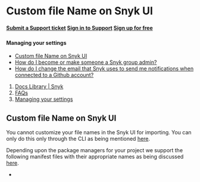 # Custom file Name on Snyk UI

####  [Submit a Support ticket](https://support.snyk.io/hc/en-us/requests/new) [Sign in to Support](https://support.snyk.io/hc/en-us/signin) [Sign up for free](https://snyk.io/login?cta=sign-up&loc=nav&page=support_docs_page)

###  [ ]() <a id="category-name"></a>

#### Managing your settings

* [ Custom file Name on Snyk UI](/hc/en-us/articles/360002449318-Custom-file-Name-on-Snyk-UI)
* [ How do I become or make someone a Snyk group admin?](/hc/en-us/articles/360001539698-How-do-I-become-or-make-someone-a-Snyk-group-admin-)
* [ How do I change the email that Snyk uses to send me notifications when connected to a Github account?](/hc/en-us/articles/360001534978-How-do-I-change-the-email-that-Snyk-uses-to-send-me-notifications-when-connected-to-a-Github-account-)

1.  [Docs Library \| Snyk](/hc/en-us)
2.  [FAQs](/hc/en-us/categories/360000116697-FAQs)
3.  [Managing your settings](/hc/en-us/sections/360000923298-Managing-your-settings)

##  Custom file Name on Snyk UI

You cannot customize your file names in the Snyk UI for importing. You can only do this only through the CLI as being mentioned [here](https://support.snyk.io/hc/en-us/articles/360002118098-How-do-I-specify-a-custom-manifest-file-name-for-snyk-test-). 

Depending upon the package managers for your project we support the following manifest files with their appropriate names as being discussed [here](https://support.snyk.io/hc/en-us/articles/360000911957-Language-support).

* 
